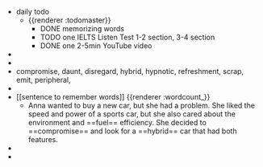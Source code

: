 - daily todo
	- {{renderer :todomaster}}
		- DONE memorizing words
		- TODO one IELTS Listen Test 1-2 section, 3-4 section
		- DONE one 2-5min YouTube video
-
-
- compromise, daunt, disregard, hybrid, hypnotic, refreshment, scrap, emit, peripheral,
-
- [[sentence to remember words]] {{renderer :wordcount_}}
	- Anna wanted to buy a new car, but she had a problem. She liked the speed and power of a sports car, but she also cared about the environment and ==fuel== efficiency. She decided to ==compromise== and look for a ==hybrid== car that had both features.
-
-